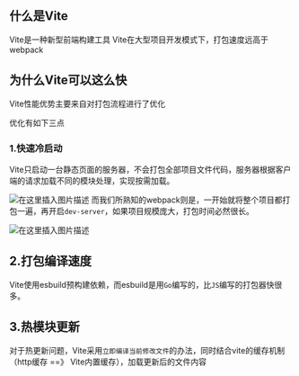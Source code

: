 ## 什么是Vite
Vite是一种新型前端构建工具
Vite在大型项目开发模式下，打包速度远高于webpack

## 为什么Vite可以这么快
Vite性能优势主要来自对打包流程进行了优化

优化有如下三点

### 1.快速冷启动

Vite只启动一台静态页面的服务器，不会打包全部项目文件代码，服务器根据客户端的请求加载不同的模块处理，实现按需加载。

![在这里插入图片描述](https://img-blog.csdnimg.cn/3c4093ceabc9426bbe9f6ddb2bd3bdaa.png)
而我们所熟知的webpack则是，一开始就将整个项目都打包一遍，再开启`dev-server`，如果项目规模庞大，打包时间必然很长。

![在这里插入图片描述](https://img-blog.csdnimg.cn/57cffe1e825c4fe786efbc10d3f57dac.png)


## 2.打包编译速度
Vite使用esbuild预构建依赖，而esbuild是用`Go`编写的，比`JS`编写的打包器快很多。

## 3.热模块更新
对于热更新问题，Vite采用`立即编译当前修改文件`的办法，同时结合vite的缓存机制（http缓存 ==》 Vite内置缓存），加载更新后的文件内容